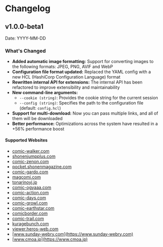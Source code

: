 # Changelog

<!--
To add a new release, copy from this template:

## v1.X.Y

Date: YYYY-MM-DD

### What's Changed

#### Big New Feature 1

#### Big New Feature 2

### Minor Changes

### Patch Changes

-->

## v1.0.0-beta1

Date: YYYY-MM-DD

### What's Changed

- **Added automatic image formatting:** Support for converting images to the following formats: JPEG, PNG, AVIF and WebP
- **Configuration file format updated:** Replaced the YAML config with a new HCL (HashiCorp Configuration Language) format
- **Rewritten internal API for extensions:** The internal API has been refactored to improve extensibility and maintainability
- **New command-line arguments:**
  - `--cookie (string)`: Provides the cookie string for the current session
  - `--config (string)`: Specifies the path to the configuration file (default: `config.hcl`)
- **Support for multi-download:** Now you can pass multiple links, and all of them will be downloaded
- **Better performance:** Optimizations across the system have resulted in a +56% performance boost

#### Supported Websites

- [comic-walker.com](https://comic-walker.com)
- [shonenjumpplus.com](https://shonenjumpplus.com)
- [comic-zenon.com](https://comic-zenon.com)
- [pocket.shonenmagazine.com](https://pocket.shonenmagazine.com)
- [comic-gardo.com](https://comic-gardo.com)
- [magcomi.com](https://magcomi.com)
- [tonarinoyj.jp](https://tonarinoyj.jp)
- [comic-ogyaaa.com](https://comic-ogyaaa.com)
- [comic-action.com](https://comic-action.com)
- [comic-days.com](https://comic-days.com)
- [comic-growl.com](https://comic-growl.com)
- [comic-earthstar.com](https://comic-earthstar.com)
- [comicborder.com](https://comicborder.com)
- [comic-trail.com](https://comic-trail.com)
- [kuragebunch.com](https://kuragebunch.com)
- [viewer.heros-web.com](https://viewer.heros-web.com)
- [www.sunday-webry.com](https://www.sunday-webry.com)
- [www.cmoa.jp](https://www.cmoa.jp)
